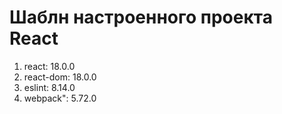 # Шаблн настроенного проекта React

1. react: 18.0.0
1. react-dom: 18.0.0
1. eslint: 8.14.0
1. webpack": 5.72.0